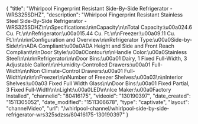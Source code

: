 {
    "title": "Whirlpool Fingerprint Resistant Side-By-Side Refrigerator - WRS325SDHZ",
    "description": "Whirlpool Fingerprint Resistant Stainless Steel Side-By-Side Refrigerator - WRS325SDHZ\n\nSpecifications:\n\nCapacity\n\nTotal Capacity:\u00a024.6 Cu. Ft.\n\nRefrigerator:\u00a015.44 Cu. Ft.\n\nFreezer:\u00a09.11 Cu. Ft.\n\n\n\nConfiguration and Overview\n\nRefrigerator Type:\u00a0Side-by-Side\n\nADA Compliant:\u00a0ADA Height and Side and Front Reach Compliant\n\nDoor Style:\u00a0Contour\n\nHandle Color:\u00a0Stainless Steel\n\n\n\nRefrigerator\n\nDoor Bins:\u00a01 Dairy, 1 Fixed Full-Width, 3 Adjustable Gallon\n\nHumidity-Controlled Drawers:\u00a01 Full-Width\n\nNon Climate-Control Drawers:\u00a01 Full-Width\n\n\n\nFreezer\n\nNumber of Freezer Shelves:\u00a03\n\nInterior Shelves:\u00a03 Fixed Full Width Glass\n\nDoor Bins:\u00a01 Fixed Partial, 3 Fixed Full-Width\n\nLight:\u00a0LED\n\nIce Maker:\u00a0Factory Installed",
    "channelid": "80416175",
    "videoid": "130190397",
    "date_created": "1511305052",
    "date_modified": "1511306678",
    "type": "captivate",
    "layout": "channelVideo",
    "url": "\/whirlpool-channel\/whirlpool-side-by-side-refrigerator-wrs325sdzss\/80416175-130190397"
}
